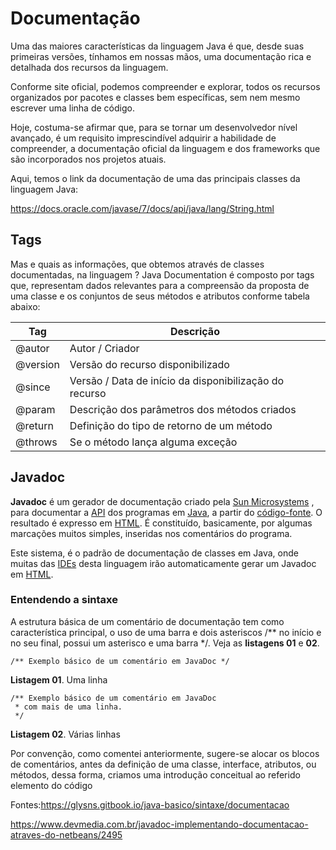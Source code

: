 # Documentação



Uma das maiores características da linguagem Java é que, desde suas primeiras versões, tínhamos em nossas mãos, uma documentação rica e detalhada dos recursos da linguagem.

Conforme site oficial, podemos compreender e explorar, todos os recursos organizados por pacotes e classes bem específicas, sem nem mesmo escrever uma linha de código.

Hoje, costuma-se afirmar que, para se tornar um desenvolvedor nível avançado, é um requisito imprescindível adquirir a habilidade de compreender, a documentação oficial da linguagem e dos frameworks que são incorporados nos projetos atuais.

Aqui, temos o link da documentação de uma das principais classes da linguagem Java:

https://docs.oracle.com/javase/7/docs/api/java/lang/String.html

## Tags

Mas e quais as informações, que obtemos através de classes documentadas, na linguagem ? Java Documentation é composto por tags que, representam dados relevantes para a compreensão da proposta de uma classe e os conjuntos de seus métodos e atributos conforme tabela abaixo:

| Tag      | Descrição                                              |
| -------- | ------------------------------------------------------ |
| @autor   | Autor / Criador                                        |
| @version | Versão do recurso disponibilizado                      |
| @since   | Versão / Data de início da disponibilização do recurso |
| @param   | Descrição dos parâmetros dos métodos criados           |
| @return  | Definição do tipo de retorno de um método              |
| @throws  | Se o método lança alguma exceção                       |



## Javadoc

**Javadoc** é um gerador de documentação criado pela [Sun Microsystems](https://pt.wikipedia.org/wiki/Sun_Microsystems) , para documentar a [API](https://pt.wikipedia.org/wiki/API) dos programas em [Java](https://pt.wikipedia.org/wiki/Linguagem_de_programação_Java), a partir do [código-fonte](https://pt.wikipedia.org/wiki/Código-fonte). O resultado é expresso em [HTML](https://pt.wikipedia.org/wiki/HTML). É constituído, basicamente, por algumas marcações muitos simples, inseridas nos comentários do programa.

Este sistema, é o padrão de documentação de classes em Java, onde muitas das [IDEs](https://pt.wikipedia.org/wiki/Ambiente_de_desenvolvimento_integrado) desta linguagem irão automaticamente gerar um Javadoc em [HTML](https://pt.wikipedia.org/wiki/HTML).

### Entendendo a sintaxe

A estrutura básica de um comentário de documentação tem como característica principal, o uso de uma barra e dois asteriscos /** no início e no seu final, possui um asterisco e uma barra */. Veja as **listagens 01** e **02**.

```
/** Exemplo básico de um comentário em JavaDoc */
```

**Listagem 01**. Uma linha

```
/** Exemplo básico de um comentário em JavaDoc
 * com mais de uma linha.
 */
```

**Listagem 02**. Várias linhas

Por convenção, como comentei anteriormente, sugere-se alocar os blocos de comentários, antes da definição de uma classe, interface, atributos, ou métodos, dessa forma, criamos uma introdução conceitual ao referido elemento do código



Fontes:https://glysns.gitbook.io/java-basico/sintaxe/documentacao

https://www.devmedia.com.br/javadoc-implementando-documentacao-atraves-do-netbeans/2495

